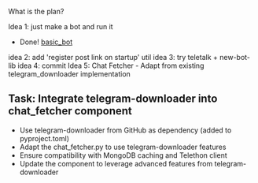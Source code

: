 
What is the plan?

Idea 1: just make a bot and run it

- Done! [basic_bot](../examples/basic_bot)

idea 2: add 'register post link on startup' util
idea 3: try teletalk + new-bot-lib
idea 4: commit
Idea 5: Chat Fetcher - Adapt from existing telegram_downloader implementation

## Task: Integrate telegram-downloader into chat_fetcher component

- Use telegram-downloader from GitHub as dependency (added to pyproject.toml)
- Adapt the chat_fetcher.py to use telegram-downloader features
- Ensure compatibility with MongoDB caching and Telethon client
- Update the component to leverage advanced features from telegram-downloader

